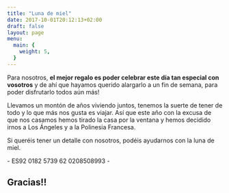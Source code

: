 ```yaml
---
title: "Luna de miel"
date: 2017-10-01T20:12:13+02:00
draft: false
layout: page
menu:
  main: {
    weight: 5,
  }
---
```


<div>
  <div class="polinesia"></div>

  <div class="text honeymoon">
    <p>Para nosotros, <strong>el mejor regalo es poder celebrar este día tan especial con vosotros</strong> y de ahí que hayamos querido alargarlo a un fin de semana, para poder disfrutarlo todos aún más!</p>
    <p>Llevamos un montón de años viviendo juntos, tenemos la suerte de tener de todo y lo que más nos gusta es viajar. Así que este año con la excusa de que nos casamos hemos tirado la casa por la ventana y hemos decidido irnos a Los Ángeles y a la Polinesia Francesa.</p>
    <p>Si queréis tener un detalle con nosotros, podéis ayudarnos con la luna de miel.</p>
    <p class="account">- ES92 0182 5739 62 0208508993 -</p>
    <h2 class="thanks">Gracias!!</h2>
  </div>
</div>
